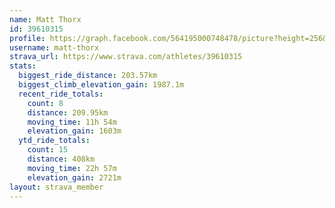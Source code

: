 ```yaml
---
name: Matt Thorx
id: 39610315
profile: https://graph.facebook.com/564195000748478/picture?height=256&width=256
username: matt-thorx
strava_url: https://www.strava.com/athletes/39610315
stats:
  biggest_ride_distance: 203.57km
  biggest_climb_elevation_gain: 1987.1m
  recent_ride_totals:
    count: 8
    distance: 209.95km
    moving_time: 11h 54m
    elevation_gain: 1603m
  ytd_ride_totals:
    count: 15
    distance: 408km
    moving_time: 22h 57m
    elevation_gain: 2721m
layout: strava_member
--- 
```

